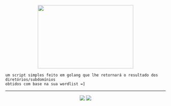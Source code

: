 <p align="center">
  <img src="https://gophercises.com/img/gophercises_lifting.gif" width="300" height="200">
</p>

    um script simples feito em golang que lhe retornará o resultado dos diretórios/subdomínios 
    obtidos com base na sua wordlist =]
    
---
<p align="center">
  <img src="https://user-images.githubusercontent.com/44043159/130533903-d05ba042-88c8-4be1-a6ce-6e88eab57dd7.png">
  <img src="https://user-images.githubusercontent.com/44043159/130533972-90d166ba-2652-430e-8dec-50959eae93a7.png">
</p>
